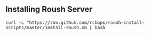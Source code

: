 Installing Roush Server
-----------------------

    curl -L "https://raw.github.com/rcbops/roush-install-scripts/master/install-roush.sh | bash
